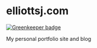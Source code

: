 # elliottsj.com

[![Greenkeeper badge](https://badges.greenkeeper.io/elliottsj/elliottsj.com.svg)](https://greenkeeper.io/)

My personal portfolio site and blog
